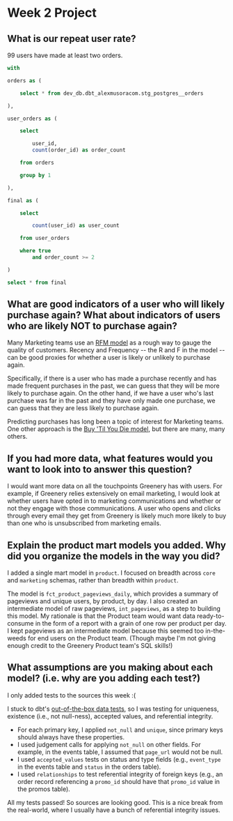 
# Week 2 Project

## What is our repeat user rate?

99 users have made at least two orders.

```sql
with

orders as (

    select * from dev_db.dbt_alexmusoracom.stg_postgres__orders

),

user_orders as (

    select

        user_id,
        count(order_id) as order_count

    from orders

    group by 1

),

final as (

    select

        count(user_id) as user_count

    from user_orders

    where true
        and order_count >= 2

)

select * from final
```

## What are good indicators of a user who will likely purchase again? What about indicators of users who are likely NOT to purchase again? 

Many Marketing teams use an [RFM model](https://docs.getdbt.com/blog/historical-user-segmentation) as a rough way to gauge the quality of customers. Recency and Frequency -- the R and F in the model -- can be good proxies for whether a user is likely or unlikely to purchase again.

Specifically, if there is a user who has made a purchase recently and has made frequent purchases in the past, we can guess that they will be more likely to purchase again. On the other hand, if we have a user who's last purchase was far in the past and they have only made one purchase, we can guess that they are less likely to purchase again.

Predicting purchases has long been a topic of interest for Marketing teams. One other approach is the [Buy 'Til You Die model](https://en.wikipedia.org/wiki/Buy_Till_you_Die), but there are many, many others.


## If you had more data, what features would you want to look into to answer this question?

I would want more data on all the touchpoints Greenery has with users. For example, if Greenery relies extensively on email marketing, I would look at whether users have opted in to marketing communications and whether or not they engage with those communications. A user who opens and clicks through every email they get from Greenery is likely much more likely to buy than one who is unsubscribed from marketing emails.

## Explain the product mart models you added. Why did you organize the models in the way you did?

I added a single mart model in `product`. I focused on breadth across `core` and `marketing` schemas, rather than breadth within `product`.

The model is `fct_product_pageviews_daily`, which provides a summary of pageviews and unique users, by product, by day. I also created an intermediate model of raw pageviews, `int_pageviews`, as a step to building this model. My rationale is that the Product team would want data ready-to-consume in the form of a report with a grain of one row per product per day. I kept pageviews as an intermediate model because this seemed too in-the-weeds for end users on the Product team. (Though maybe I'm not giving enough credit to the Greenery Product team's SQL skills!)

## What assumptions are you making about each model? (i.e. why are you adding each test?)

I only added tests to the sources this week :(

I stuck to dbt's [out-of-the-box data tests](https://docs.getdbt.com/reference/resource-properties/data-tests#out-of-the-box-data-tests), so I was testing for uniqueness, existence (i.e., not null-ness), accepted values, and referential integrity.

- For each primary key, I applied `not_null` and `unique`, since primary keys should always have these properties.
- I used judgement calls for applying `not_null` on other fields. For example, in the events table, I assumed that `page_url` would not be null.
- I used `accepted_values` tests on status and type fields (e.g., `event_type` in the events table and `status` in the orders table).
- I used `relationships` to test referential integrity of foreign keys (e.g., an order record referencing a `promo_id` should have that `promo_id` value in the promos table).

All my tests passed! So sources are looking good. This is a nice break from the real-world, where I usually have a bunch of referential integrity issues.
